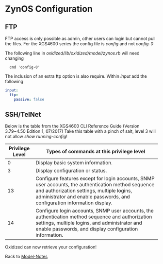 # ZynOS Configuration

## FTP

FTP access is only possible as admin, other users can login but cannot pull the files.
For the XGS4600 series the config file is _config_ and not _config-0_

The following line in _oxidized/lib/oxidized/model/zynos.rb_ will need changing

```text
  cmd 'config-0'
```

The inclusion of an extra ftp option is also require. Within _input_ add the following

```yaml
input:
  ftp:
    passive: false
```

## SSH/TelNet

Below is the table from the XGS4600 CLI Reference Guide (Version 3.79~4.50 Edition 1, 07/2017)
Take this table with a pinch of salt, level 3 will not allow _show running-config_!

Privilege Level | Types of commands at this privilege level
----------------|-------------------------------------------
0|Display basic system information.
3|Display configuration or status.
13|Configure features except for login accounts, SNMP user accounts, the authentication method sequence and authorization settings, multiple logins, administrator and enable passwords, and configuration information display.
14|Configure login accounts, SNMP user accounts, the authentication method sequence and authorization settings, multiple logins, and administrator and enable passwords, and display configuration information.

Oxidized can now retrieve your configuration!

Back to [Model-Notes](README.md)
